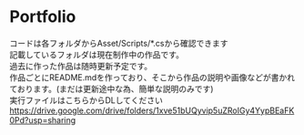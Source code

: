 # Portfolio

コードは各フォルダからAsset/Scripts/*.csから確認できます  
記載しているフォルダは現在制作中の作品です。  
過去に作った作品は随時更新予定です。    
作品ごとにREADME.mdを作っており、そこから作品の説明や画像などが書かれております。(まだは更新途中な為、簡単な説明のみです)  
実行ファイルはこちらからDLしてください  
https://drive.google.com/drive/folders/1xve51bUQyvip5uZRoIGy4YypBEaFK0Pd?usp=sharing
